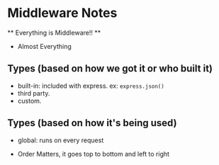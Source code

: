 # Middleware Notes

** Everything is Middleware!! **

- Almost Everything

## Types (based on how we got it or who built it)

- built-in: included with express. ex: `express.json()`
- third party.
- custom.

## Types (based on how it's being used)

- global: runs on every request

- Order Matters, it goes top to bottom and left to right